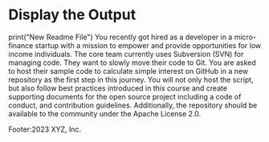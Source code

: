 # Display the Output 
print("New Readme File") 
You recently got hired as a developer in a micro-finance startup with a mission to empower and provide opportunities for low income individuals. The core team currently uses Subversion (SVN) for managing code. They want to slowly move their code to Git. You are asked to host their sample code to calculate simple interest on GitHub in a new repository as the first step in this journey. You will not only host the script, but also follow best practices introduced in this course and create supporting documents for the open source project including a code of conduct, and contribution guidelines. Additionally, the repository should be available to the community under the Apache License 2.0.


















Footer:2023 XYZ, Inc.
